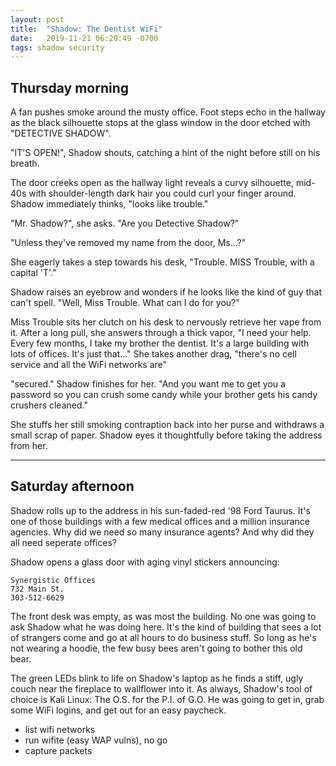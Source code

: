 ```yaml
---
layout: post
title:  "Shadow: The Dentist WiFi"
date:   2019-11-21 06:20:49 -0700
tags: shadow security
---
```


## Thursday morning
A fan pushes smoke around the musty office. Foot steps echo in the hallway as the black silhouette stops at the glass window in the door etched with "DETECTIVE SHADOW".

"IT'S OPEN!", Shadow shouts, catching a hint of the night before still on his breath.

The door creeks open as the hallway light reveals a curvy silhouette, mid-40s with shoulder-length dark hair you could curl your finger around. Shadow immediately thinks, "looks like trouble."

"Mr. Shadow?", she asks. "Are you Detective Shadow?"

"Unless they've removed my name from the door, Ms...?"

She eagerly takes a step towards his desk, "Trouble. MISS Trouble, with a capital 'T'."

Shadow raises an eyebrow and wonders if he looks like the kind of guy that can't spell. "Well, Miss Trouble. What can I do for you?"

Miss Trouble sits her clutch on his desk to nervously retrieve her vape from it. After a long pull, she answers through a thick vapor, "I need your help. Every few months, I take my brother the dentist. It's a large building with lots of offices. It's just that..." She takes another drag, "there's no cell service and all the WiFi networks are"

"secured." Shadow finishes for her. "And you want me to get you a password so you can crush some candy while your brother gets his candy crushers cleaned."

She stuffs her still smoking contraption back into her purse and withdraws a small scrap of paper. Shadow eyes it thoughtfully before taking the address from her.

----
## Saturday afternoon
Shadow rolls up to the address in his sun-faded-red '98 Ford Taurus. It's one of those buildings with a few medical offices and a million insurance agencies. Why did we need so many insurance agents? And why did they all need seperate offices?

Shadow opens a glass door with aging vinyl stickers announcing:
```
Synergistic Offices
732 Main St.
303-512-6629
```

The front desk was empty, as was most the building. No one was going to ask Shadow what he was doing here. It's the kind of building that sees a lot of strangers come and go at all hours to do business stuff. So long as he's not wearing a hoodie, the few busy bees aren't going to bother this old bear.

The green LEDs blink to life on Shadow's laptop as he finds a stiff, ugly couch near the fireplace to wallflower into it. As always, Shadow's tool of choice is Kali Linux: The O.S. for the P.I. of G.O. He was going to get in, grab some WiFi logins, and get out for an easy paycheck.


- list wifi networks
- run wifite (easy WAP vulns), no go
- capture packets

